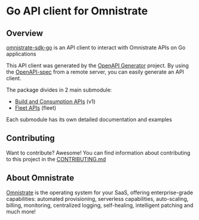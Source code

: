 # Go API client for Omnistrate


## Overview

[omnistrate-sdk-go](https://github.com/omnistrate/omnistrate-sdk-go) is an API client to interact with Omnistrate APIs on Go applications

This API client was generated by the [OpenAPI Generator](https://openapi-generator.tech) project.  By using the [OpenAPI-spec](https://www.openapis.org/) from a remote server, you can easily generate an API client.

The package divides in 2 main submodule: 
- [Build and Consumption APIs](/v1/README.md) (v1)
- [Fleet APIs](/fleet/README.md) (fleet)

Each submodule has its own detailed documentation and examples

## Contributing

Want to contribute? Awesome! You can find information about contributing to this
project in the [CONTRIBUTING.md](/CONTRIBUTING.md)

## About Omnistrate

[Omnistrate](https://omnistrate.com/) is the operating system for your SaaS,
offering enterprise-grade capabilities: automated provisioning, serverless
capabilities, auto-scaling, billing, monitoring, centralized logging,
self-healing, intelligent patching and much more!